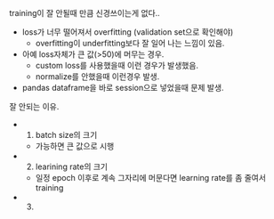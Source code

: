 training이 잘 안될때 만큼 신경쓰이는게 없다..
- loss가 너무 떨어져서 overfitting (validation set으로 확인해야)
    - overfitting이 underfitting보다 잘 일어 나는 느낌이 있음.
- 아예 loss자체가 큰 값(>50)에 머무는 경우.
    - custom loss를 사용했을때 이런 경우가 발생했음.
    - normalize를 안했을때 이런경우 발생.
- pandas dataframe을 바로 session으로 넣었을때 문제 발생. 


잘 안되는 이유.
- 1. batch size의 크기
    - 가능하면 큰 값으로 시행
- 2. learining rate의 크기
    - 일정 epoch 이후로 계속 그자리에 머문다면 learning rate를 좀 줄여서 training
- 3. 